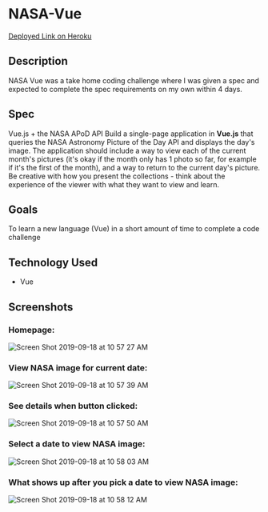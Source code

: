 # NASA-Vue

[Deployed Link on Heroku](https://nasa-image-otd.herokuapp.com/)

## Description

NASA Vue was a take home coding challenge where I was given a spec and expected to complete the spec requirements on my own within 4 days. 

## Spec

Vue.js + the NASA APoD API
Build a single-page application in **Vue.js** that queries the NASA Astronomy Picture of the Day API and displays the day's image. The application should include a way to view each of the current month's pictures (it's okay if the month only has 1 photo so far, for example if it's the first of the month), and a way to return to the current day's picture. Be creative with how you present the collections - think about the experience of the viewer with what they want to view and learn.

## Goals

To learn a new language (Vue) in a short amount of time to complete a code challenge

## Technology Used

- Vue

## Screenshots


### Homepage:
![Screen Shot 2019-09-18 at 10 57 27 AM](https://user-images.githubusercontent.com/37026730/65169203-50fc9b80-da03-11e9-90e3-18d78c4403bc.png)

### View NASA image for current date:
![Screen Shot 2019-09-18 at 10 57 39 AM](https://user-images.githubusercontent.com/37026730/65169211-535ef580-da03-11e9-8e32-cdba07502ed0.png)

### See details when button clicked:
![Screen Shot 2019-09-18 at 10 57 50 AM](https://user-images.githubusercontent.com/37026730/65169215-56f27c80-da03-11e9-9ad2-8d8ffa339a72.png)

### Select a date to view NASA image:
![Screen Shot 2019-09-18 at 10 58 03 AM](https://user-images.githubusercontent.com/37026730/65169223-5a860380-da03-11e9-84b9-a0c22956cd60.png)

### What shows up after you pick a date to view NASA image:
![Screen Shot 2019-09-18 at 10 58 12 AM](https://user-images.githubusercontent.com/37026730/65169230-5ce85d80-da03-11e9-8fe0-12422e425692.png)
